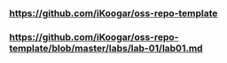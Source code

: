 ### https://github.com/iKoogar/oss-repo-template
### https://github.com/iKoogar/oss-repo-template/blob/master/labs/lab-01/lab01.md